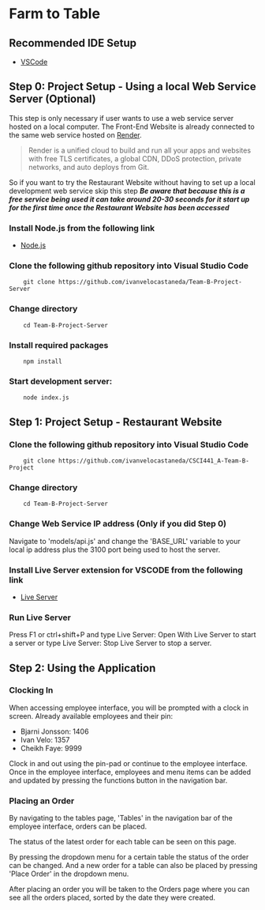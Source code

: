 # Farm to Table

## Recommended IDE Setup

- [VSCode](https://code.visualstudio.com/)

## Step 0: Project Setup - Using a local Web Service Server (Optional)

This step is only necessary if user wants to use a web service server hosted on a local computer.
The Front-End Website is already connected to the same web service hosted on [Render](https://render.com/). 

> Render is a unified cloud to build and run all your apps and websites with free TLS certificates, a global CDN, DDoS protection, private networks, and auto deploys from Git.

So if you want to try the Restaurant Website without having to set up a local development web service skip this step ***Be aware that because this is a free service being used it can take around 20-30 seconds for it start up for the first time once the Restaurant Website has been accessed***

### Install Node.js from the following link

- [Node.js](https://nodejs.org/en/)

### Clone the following github repository into Visual Studio Code

```
    git clone https://github.com/ivanvelocastaneda/Team-B-Project-Server
```

### Change directory

```
    cd Team-B-Project-Server
```

### Install required packages

```
    npm install
```

### Start development server:

```
    node index.js
```

## Step 1: Project Setup - Restaurant Website

### Clone the following github repository into Visual Studio Code

```
    git clone https://github.com/ivanvelocastaneda/CSCI441_A-Team-B-Project
```

### Change directory

```
    cd Team-B-Project-Server
```

### Change Web Service IP address (Only if you did Step 0)

Navigate to 'models/api.js' and change the 'BASE_URL' variable to your local ip address plus the 3100 port being used to host the server.

### Install Live Server extension for VSCODE from the following link

- [Live Server](https://marketplace.visualstudio.com/items?itemName=ritwickdey.LiveServer)

### Run Live Server

Press F1 or ctrl+shift+P and type Live Server: Open With Live Server to start a server or type Live Server: Stop Live Server to stop a server.

## Step 2: Using the Application

### Clocking In

When accessing employee interface, you will be prompted with a clock in screen.
Already available employees and their pin:

* Bjarni Jonsson: 1406
* Ivan Velo: 1357
* Cheikh Faye: 9999

Clock in and out using the pin-pad or continue to the employee interface.
Once in the employee interface, employees and menu items can be added and updated by pressing the functions button in the navigation bar.

### Placing an Order

By navigating to the tables page, 'Tables' in the navigation bar of the employee interface, orders can be placed.

The status of the latest order for each table can be seen on this page.

By pressing the dropdown menu for a certain table the status of the order can be changed.
And a new order for a table can also be placed by pressing 'Place Order' in the dropdown menu.

After placing an order you will be taken to the Orders page where you can see all the orders placed, sorted by the date they were created.
